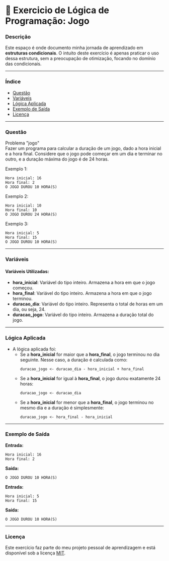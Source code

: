 
# 🚀 Exercicio de Lógica de Programação: Jogo

### Descrição

Este espaço é onde documento minha jornada de aprendizado em **estruturas condicionais**. O intuito deste exercício é apenas praticar o uso dessa estrutura, sem a preocupação de otimização, focando no domínio das condicionais.

---

### Índice

- [Questão](#questão)
- [Variáveis](#variáveis)
- [Lógica Aplicada](#lógica-aplicada)
- [Exemplo de Saída](#exemplo-de-saída)
- [Licença](#licença)

---

### Questão

Problema "jogo"  
Fazer um programa para calcular a duração de um jogo, dado a hora inicial e a hora final. Considere que o jogo pode começar em um dia e terminar no outro, e a duração máxima do jogo é de 24 horas.

Exemplo 1:
```
Hora inicial: 16  
Hora final: 2  
O JOGO DUROU 10 HORA(S)
```

Exemplo 2:
```
Hora inicial: 10  
Hora final: 10  
O JOGO DUROU 24 HORA(S)
```

Exemplo 3:
```
Hora inicial: 5  
Hora final: 15  
O JOGO DUROU 10 HORA(S)
```

---

### Variáveis

#### Variáveis Utilizadas:

- **hora_inicial**: Variável do tipo inteiro. Armazena a hora em que o jogo começou.
- **hora_final**: Variável do tipo inteiro. Armazena a hora em que o jogo terminou.
- **duracao_dia**: Variável do tipo inteiro. Representa o total de horas em um dia, ou seja, 24.
- **duracao_jogo**: Variável do tipo inteiro. Armazena a duração total do jogo.

---

### Lógica Aplicada

- A lógica aplicada foi:
  - Se a **hora_inicial** for maior que a **hora_final**, o jogo terminou no dia seguinte. Nesse caso, a duração é calculada como:
    ```alg
    duracao_jogo <- duracao_dia - hora_inicial + hora_final
    ```
  - Se a **hora_inicial** for igual à **hora_final**, o jogo durou exatamente 24 horas:
    ```alg
    duracao_jogo <- duracao_dia
    ```
  - Se a **hora_inicial** for menor que a **hora_final**, o jogo terminou no mesmo dia e a duração é simplesmente:
    ```alg
    duracao_jogo <- hora_final - hora_inicial
    ```

---

### Exemplo de Saída

**Entrada:**
```
Hora inicial: 16  
Hora final: 2
```

**Saída:**
```
O JOGO DUROU 10 HORA(S)
```

**Entrada:**
```
Hora inicial: 5  
Hora final: 15
```

**Saída:**
```
O JOGO DUROU 10 HORA(S)
```

---

### Licença

Este exercício faz parte do meu projeto pessoal de aprendizagem e está disponível sob a licença [MIT](/LICENSE.md).
